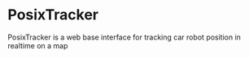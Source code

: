 # PosixTracker
PosixTracker is a web base interface for tracking car robot position in realtime on a map
